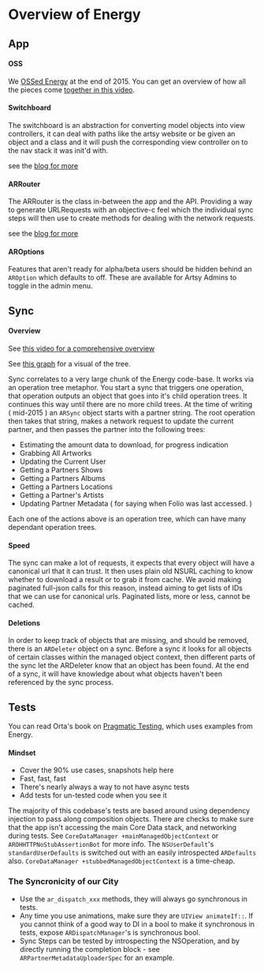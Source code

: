 Overview of Energy
==========

## App

#### OSS

We [OSSed Energy](http://artsy.github.io/blog/2015/08/06/open-sourcing-energy/) at the end of 2015. You can get an overview of how all the pieces come [together in this video](http://artsy.github.io/blog/2016/02/11/Code-Review-Energy/).

#### Switchboard

The switchboard is an abstraction for converting model objects into  view controllers, it can deal with paths like the artsy website or be given an object and a class and it will push the corresponding view controller on to the nav stack it was init'd with.

see the [blog for more](http://artsy.github.io/blog/2015/08/19/Cocoa-Architecture-Switchboard-Pattern/)

#### ARRouter

The ARRouter is the class in-between the app and the API. Providing a way to generate URLRequests with an objective-c feel which the individual sync steps will then use to create methods for dealing with the network requests.

see the [blog for more](http://artsy.github.io/blog/2015/08/15/Cocoa-Architecture-Router-Pattern/)

#### AROptions

Features that aren't ready for alpha/beta users should be hidden behind an `AROption` which defaults to off. These are available for Artsy Admins to toggle in the admin menu.

## Sync

#### Overview

See [this video for a comprehensive overview](http://artsy.github.io/blog/2016/02/12/Code-Review-Energy-Sync/)

See [this graph](sync_tree.png) for a visual of the tree.

Sync correlates to a very large chunk of the Energy code-base. It works via an operation tree metaphor. You start a sync that triggers one operation, that operation outputs an object that goes into it's child operation trees. It continues this way until there are no more child trees. At the time of writing ( mid-2015 ) an `ARSync` object starts with a partner string. The root operation then takes that string, makes a network request to update the current partner, and then passes the partner into the following trees:

* Estimating the amount data to download, for progress indication
* Grabbing All Artworks
* Updating the Current User
* Getting a Partners Shows
* Getting a Partners Albums
* Getting a Partners Locations
* Getting a Partner's Artists
* Updating Partner Metadata ( for saying when Folio was last accessed. )

Each one of the actions above is an operation tree, which can have many dependant operation trees.

#### Speed

The sync can make a lot of requests, it expects that every object will have a canonical url that it can trust. It then uses plain old NSURL caching to know whether to download a result or to grab it from cache. We avoid making paginated full-json calls for this reason, instead aiming to get lists of IDs that we can use for canonical urls. Paginated lists, more or less, cannot be cached.

#### Deletions

In order to keep track of objects that are missing, and should be removed, there is an `ARDeleter` object on a sync. Before a sync it looks for all objects of certain classes within the managed object context, then different parts of the sync let the ARDeleter know that an object has been found. At the end of a sync, it will have knowledge about what objects haven't been referenced by the sync process.


## Tests

You can read Orta's book on [Pragmatic Testing](https://github.com/orta/pragmatic-testing/), which uses examples from Energy.

#### Mindset

* Cover the 90% use cases, snapshots help here
* Fast, fast, fast
* There's nearly always a way to not have async tests
* Add tests for un-tested code when you see it

The majority of this codebase's tests are based around using dependency injection to pass along composition objects. There are checks to make sure that the app isn't accessing the main Core Data stack, and networking during tests. See `CoreDataManager +mainManagedObjectContext` or `AROHHTTPNoStubAssertionBot` for more info. The `NSUserDefault`'s `standardUserDefaults` is switched out with an easily introspected `ARDefaults` also.
`CoreDataManager +stubbedManagedObjectContext` is a time-cheap.

### The Syncronicity of our City

* Use the `ar_dispatch_xxx` methods, they will always go synchronous in tests.
* Any time you use animations, make sure they are `UIView animateIf::`. If you cannot think of a good way to DI in a bool to make it synchronous in tests, expose `ARDispatchManager`'s is synchronous bool.
* Sync Steps can be tested by introspecting the NSOperation, and by directly running the completion block - see `ARPartnerMetadataUploaderSpec` for an example.

